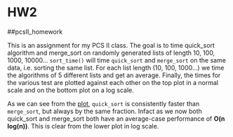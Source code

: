 # HW2
##pcsII_homework

This is an assignment for my PCS II class.
The goal is to time quick_sort algorithm and merge_sort on randomly generated lists of length 10, 100, 1000, 10000… 
`sort_time()` will time `quick_sort` and `merge_sort` on the same data, i.e. sorting the same list.
For each list length (10, 100, 1000…) we time the algorithms of 5 different lists and get an average.
Finally, the times for the various test are plotted against each other on the top plot in a normal scale and on the bottom plot on a log scale.


As we can see from the [plot](https://raw.githubusercontent.com/Amedeoxa/HW2/master/time_plot.png), `quick_sort` is consistently faster than `merge_sort`, but always by the same fraction. 
Infact as we now both quick_sort and merge_sort both have an average-case performance of **O(n log(n))**.
This is clear from the lower plot in log scale.
